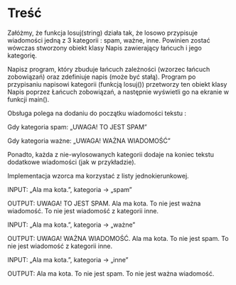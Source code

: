 # Treść

Załóżmy, że funkcja losuj(string) działa tak, że losowo przypisuje  wiadomości jedną z 3 kategorii : spam, ważne, inne. Powinien zostać wówczas stworzony obiekt klasy Napis zawierający łańcuch i jego kategorię.

Napisz program, który zbuduje łańcuch zależności (wzorzec łańcuch zobowiązań) oraz zdefiniuje napis (może być stałą). Program po przypisaniu napisowi kategorii (funkcją losuj()) przetworzy ten obiekt klasy Napis poprzez Łańcuch zobowiązań, a następnie wyświetli go na ekranie w funkcji main().

Obsługa polega na dodaniu do początku wiadomości tekstu :

Gdy kategoria spam: „UWAGA! TO JEST SPAM”

Gdy kategoria ważne: „UWAGA! WAŻNA WIADOMOŚĆ”

Ponadto, każda z nie-wylosowanych kategorii dodaje na koniec tekstu dodatkowe wiadomości (jak w przykładzie).

Implementacja wzorca ma korzystać z listy jednokierunkowej.

 

INPUT: „Ala ma kota.”, kategoria -> „spam”

OUTPUT: UWAGA! TO JEST SPAM. Ala ma kota. To nie jest ważna wiadomość. To nie jest wiadomość z kategorii inne.

 

INPUT: „Ala ma kota.”, kategoria -> „ważne”

OUTPUT: UWAGA! WAŻNA WIADOMOŚĆ. Ala ma kota. To nie jest spam. To nie jest wiadomość z kategorii inne.

 

INPUT: „Ala ma kota.”, kategoria -> „inne”

OUTPUT: Ala ma kota. To nie jest spam. To nie jest ważna wiadomość.

